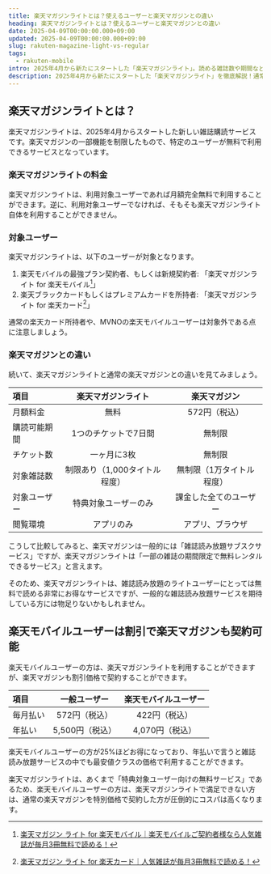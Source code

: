```yaml
---
title: 楽天マガジンライトとは？使えるユーザーと楽天マガジンとの違い
heading: 楽天マガジンライトとは？使えるユーザーと楽天マガジンとの違い
date: 2025-04-09T00:00:00.000+09:00
updated: 2025-04-09T00:00:00.000+09:00
slug: rakuten-magazine-light-vs-regular
tags:
  - rakuten-mobile
intro: 2025年4月から新たにスタートした「楽天マガジンライト」。読める雑誌数や期間などが制限されますが、対象ユーザーなら無料で雑誌が読めるお得なサービスです。
description: 2025年4月から新たにスタートした「楽天マガジンライト」を徹底解説！通常の楽天マガジンライトと何が違うのか、どんなユーザーが使えるのか、読める雑誌や料金などを解説。
---
```


## 楽天マガジンライトとは？

楽天マガジンライトは、2025年4月からスタートした新しい雑誌購読サービスです。楽天マガジンの一部機能を制限したもので、特定のユーザーが無料で利用できるサービスとなっています。

### 楽天マガジンライトの料金

楽天マガジンライトは、利用対象ユーザーであれば月額完全無料で利用することができます。逆に、利用対象ユーザーでなければ、そもそも楽天マガジンライト自体を利用することができません。

### 対象ユーザー

楽天マガジンライトは、以下のユーザーが対象となります。

1. 楽天モバイルの最強プラン契約者、もしくは新規契約者: 「楽天マガジンライト for 楽天モバイル[^1]」
1. 楽天ブラックカードもしくはプレミアムカードを所持者: 「楽天マガジンライト for 楽天カード[^2]」

通常の楽天カード所持者や、MVNOの楽天モバイルユーザーは対象外である点に注意しましょう。

### 楽天マガジンとの違い

続いて、楽天マガジンライトと通常の楽天マガジンとの違いを見てみましょう。

|項目|楽天マガジンライト|楽天マガジン|
|:---|:---:|:---:|
|月額料金|無料|572円（税込）|
|購読可能期間|1つのチケットで7日間|無制限|
|チケット数|一ヶ月に3枚|無制限|
|対象雑誌数|制限あり（1,000タイトル程度）|無制限（1万タイトル程度）|
|対象ユーザー|特典対象ユーザーのみ|課金した全てのユーザー|
|閲覧環境|アプリのみ|アプリ、ブラウザ|

こうして比較してみると、楽天マガジンは一般的には「雑誌読み放題サブスクサービス」ですが、楽天マガジンライトは「一部の雑誌の期間限定で無料レンタルできるサービス」と言えます。

そのため、楽天マガジンライトは、雑誌読み放題のライトユーザーにとっては無料で読める非常にお得なサービスですが、一般的な雑誌読み放題サービスを期待している方には物足りないかもしれません。

## 楽天モバイルユーザーは割引で楽天マガジンも契約可能

楽天モバイルユーザーの方は、楽天マガジンライトを利用することができますが、楽天マガジンも割引価格で契約することができます。

|項目|一般ユーザー|楽天モバイルユーザー|
|:---|:---:|:---:|
|毎月払い|572円（税込）|422円（税込）|
|年払い|5,500円（税込）|4,070円（税込）|

楽天モバイルユーザーの方が25%ほどお得になっており、年払いで言うと雑誌読み放題サービスの中でも最安値クラスの価格で利用することができます。

楽天マガジンライトは、あくまで「特典対象ユーザー向けの無料サービス」であるため、楽天モバイルユーザーの方は、楽天マガジンライトで満足できない方は、通常の楽天マガジンを特別価格で契約した方が圧倒的にコスパは高くなります。

[^1]: [楽天マガジン ライト for 楽天モバイル｜楽天モバイルご契約者様なら人気雑誌が毎月3冊無料で読める！](https://magazine.rakuten.co.jp/cpn/mno/)
[^2]: [楽天マガジン ライト for 楽天カード｜人気雑誌が毎月3冊無料で読める！](https://magazine.rakuten.co.jp/lite/card/info.html)
